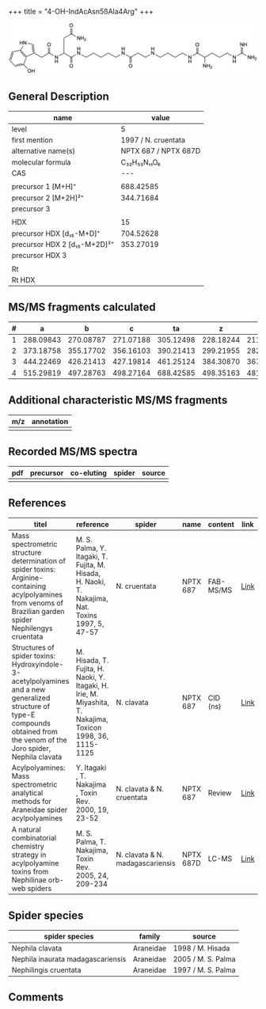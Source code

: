 +++
title = "4-OH-IndAcAsn5ßAla4Arg"
+++

![](/img/4-OH-IndAcAsn5bAla4Arg.png)

## General Description

| name                         | value                |
|------------------------------|----------------------|
| level                        | 5                    |
| first mention                | 1997 / N. cruentata  |
| alternative name(s)          | NPTX 687 / NPTX 687D |
| molecular formula            | C₃₂H₅₃N₁₁O₆          |
| CAS                          | ---                  |
|                              |                      |
| precursor 1 [M+H]⁺           | 688.42585            |
| precursor 2 [M+2H]²⁺         | 344.71684            |
| precursor 3                  |                      |
|                              |                      |
| HDX                          | 15                   |
| precursor HDX   [d₁₅-M+D]⁺   | 704.52628            |
| precursor HDX 2 [d₁₅-M+2D]²⁺ | 353.27019            |
| precursor HDX 3              |                      |
|                              |                      |
| Rt                           |                      |
| Rt HDX                       |                      |

## MS/MS fragments calculated

| # | a         | b         | c         | ta        | z         | y         | tz        |
|---|-----------|-----------|-----------|-----------|-----------|-----------|-----------|
| 1 | 288.09843 | 270.08787 | 271.07188 | 305.12498 | 228.18244 | 211.15589 | 245.20899 |
| 2 | 373.18758 | 355.17702 | 356.16103 | 390.21413 | 299.21955 | 282.19300 | 316.24610 |
| 3 | 444.22469 | 426.21413 | 427.19814 | 461.25124 | 384.30870 | 367.28215 | 401.33525 |
| 4 | 515.29819 | 497.28763 | 498.27164 | 688.42585 | 498.35163 | 481.32508 | 515.37818 |

## Additional characteristic MS/MS fragments

| m/z       | annotation |
|-----------|------------|
|           |            |

## Recorded MS/MS spectra

| pdf | precursor | co-eluting | spider    | source                              |
|-----|-----------|------------|-----------|-------------------------------------|
|     |           |            |           |                                     |

## References

| titel                                                                                                                                                                         | reference                                                                                                   | spider                           | name      | content   | link                                                                                                               |
|-------------------------------------------------------------------------------------------------------------------------------------------------------------------------------|-------------------------------------------------------------------------------------------------------------|----------------------------------|-----------|-----------|--------------------------------------------------------------------------------------------------------------------|
| Mass spectrometric structure determination of spider toxins: Arginine-containing acylpolyamines from venoms of Brazilian garden spider Nephilengys cruentata                  | M. S. Palma, Y. Itagaki, T. Fujita, M. Hisada, H. Naoki, T. Nakajima, Nat. Toxins 1997, 5, 47-57            | N. cruentata                     | NPTX 687  | FAB-MS/MS | [Link](https://onlinelibrary.wiley.com/doi/abs/10.1002/%28SICI%29%281997%295%3A2%3C47%3A%3AAID-NT1%3E3.0.CO%3B2-X) |
| Structures of spider toxins: Hydroxyindole-3-acetylpolyamines and a new generalized structure of type-E compounds obtained from the venom of the Joro spider, Nephila clavata | M. Hisada, T. Fujita, H. Naoki, Y. Itagaki, H. Irie, M. Miyashita, T. Nakajima, Toxicon 1998, 36, 1115-1125 | N. clavata                       | NPTX 687  | CID (ns)  | [Link](https://www.sciencedirect.com/science/article/pii/S0041010198000865)                                        |
| Acylpolyamines: Mass spectrometric analytical methods for Araneidae spider acylpolyamines                                                                                     | Y. Itagaki , T. Nakajima , Toxin Rev. 2000, 19, 23-52                                                       | N. clavata & N. cruentata        | NPTX 687  | Review    | [Link](https://www.tandfonline.com/doi/abs/10.1081/TXR-100100314)                                                  |
| A natural combinatorial chemistry strategy in acylpolyamine toxins from Nephilinae orb-web spiders                                                                            | M. S. Palma, T. Nakajima, Toxin Rev. 2005, 24, 209-234                                                      | N. clavata & N. madagascariensis | NPTX 687D | LC-MS     | [Link](https://www.tandfonline.com/doi/abs/10.1081/TXR-200057857)                                                  |

## Spider species

| spider species                    | family    | source             |
|-----------------------------------|-----------|--------------------|
| Nephila clavata                   | Araneidae | 1998 / M. Hisada   |
| Nephila inaurata madagascariensis | Araneidae | 2005 / M. S. Palma |
| Nephilingis cruentata             | Araneidae | 1997 / M. S. Palma |

## Comments
